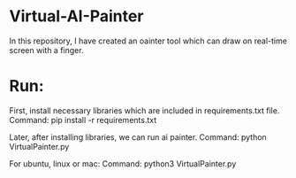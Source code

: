 # Virtual-AI-Painter
In this repository, I have created an oainter tool which can draw on real-time screen with a finger.

# Run:
First, install necessary libraries which are included in requirements.txt file. 
Command: pip install -r requirements.txt

Later, after installing libraries, we can run ai painter.
Command: python VirtualPainter.py

For ubuntu, linux or mac:
Command: python3 VirtualPainter.py
